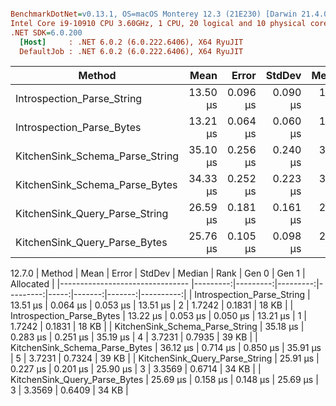 ``` ini

BenchmarkDotNet=v0.13.1, OS=macOS Monterey 12.3 (21E230) [Darwin 21.4.0]
Intel Core i9-10910 CPU 3.60GHz, 1 CPU, 20 logical and 10 physical cores
.NET SDK=6.0.200
  [Host]     : .NET 6.0.2 (6.0.222.6406), X64 RyuJIT
  DefaultJob : .NET 6.0.2 (6.0.222.6406), X64 RyuJIT


```
|                          Method |     Mean |    Error |   StdDev |   Median | Rank |  Gen 0 |  Gen 1 | Allocated |
|-------------------------------- |---------:|---------:|---------:|---------:|-----:|-------:|-------:|----------:|
|      Introspection_Parse_String | 13.50 μs | 0.096 μs | 0.090 μs | 13.49 μs |    2 | 1.7242 | 0.1831 |     18 KB |
|       Introspection_Parse_Bytes | 13.21 μs | 0.064 μs | 0.060 μs | 13.22 μs |    1 | 1.7242 | 0.1831 |     18 KB |
| KitchenSink_Schema_Parse_String | 35.10 μs | 0.256 μs | 0.240 μs | 35.02 μs |    6 | 3.6621 | 0.7324 |     38 KB |
|  KitchenSink_Schema_Parse_Bytes | 34.33 μs | 0.252 μs | 0.223 μs | 34.25 μs |    5 | 3.6621 | 0.7324 |     38 KB |
|  KitchenSink_Query_Parse_String | 26.59 μs | 0.181 μs | 0.161 μs | 26.57 μs |    4 | 3.3264 | 0.6409 |     34 KB |
|   KitchenSink_Query_Parse_Bytes | 25.76 μs | 0.105 μs | 0.098 μs | 25.78 μs |    3 | 3.3264 | 0.6409 |     34 KB |

12.7.0
|                          Method |     Mean |    Error |   StdDev |   Median | Rank |  Gen 0 |  Gen 1 | Allocated |
|-------------------------------- |---------:|---------:|---------:|---------:|-----:|-------:|-------:|----------:|
|      Introspection_Parse_String | 13.51 μs | 0.064 μs | 0.053 μs | 13.51 μs |    2 | 1.7242 | 0.1831 |     18 KB |
|       Introspection_Parse_Bytes | 13.22 μs | 0.053 μs | 0.050 μs | 13.21 μs |    1 | 1.7242 | 0.1831 |     18 KB |
| KitchenSink_Schema_Parse_String | 35.18 μs | 0.283 μs | 0.251 μs | 35.19 μs |    4 | 3.7231 | 0.7935 |     39 KB |
|  KitchenSink_Schema_Parse_Bytes | 36.12 μs | 0.714 μs | 0.850 μs | 35.91 μs |    5 | 3.7231 | 0.7324 |     39 KB |
|  KitchenSink_Query_Parse_String | 25.91 μs | 0.227 μs | 0.201 μs | 25.90 μs |    3 | 3.3569 | 0.6714 |     34 KB |
|   KitchenSink_Query_Parse_Bytes | 25.69 μs | 0.158 μs | 0.148 μs | 25.69 μs |    3 | 3.3569 | 0.6409 |     34 KB |

